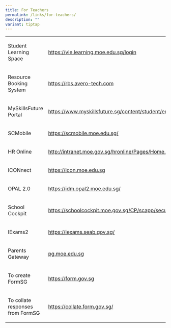 ```yaml
---
title: For Teachers
permalink: /links/for-teachers/
description: ""
variant: tiptap
---
```

<table style="minWidth: 50px">
<colgroup>
<col>
<col>
</colgroup>
<tbody>
<tr>
<td rowspan="1" colspan="1">
<p>Student Learning Space</p>
</td>
<td rowspan="1" colspan="1">
<p><a href="https://vle.learning.moe.edu.sg/login" rel="noopener noreferrer nofollow" target="_blank">https://vle.learning.moe.edu.sg/login</a>
</p>
</td>
</tr>
<tr>
<td rowspan="1" colspan="1">
<p>Resource Booking System</p>
</td>
<td rowspan="1" colspan="1">
<p><a href="https://u8308153.ct.sendgrid.net/ls/click?upn=E-2FIsRsv7g6xSq8dAl9lUnL8OPsoY10GgNbu0ly4V8foRFAuW1wDXiiHWNS1l86YaNUFM_-2Fxi6Ffnb4uYCXyji-2F87eg8RwkHa7NOvGomsj5FrSiRbbyxKAP9EAcIlpHrMngxK6z648IcZdPA8M-2F-2BEQVA5FLtWIDUV3DGXRBMpQJ0fSuW-2FlykpUuLZf2ev33VvKrVEMvSTYJb0WXuBkZxOiQrjW25uYsZpF6J1dMmdjCniVRvbfCMBQgXxbT3oNixrwlO-2Fj-2Bw8-2FTRuYVjxYNLA5XHW-2FUcVZRqvEBZNg5x4YszY63-2FI-3D" rel="noopener noreferrer nofollow" target="_blank">https://rbs.avero-tech.com</a>
</p>
</td>
</tr>
<tr>
<td rowspan="1" colspan="1">
<p>MySkillsFuture Portal</p>
</td>
<td rowspan="1" colspan="1">
<p><a href="https://www.myskillsfuture.gov.sg/content/student/en/secondary.html" rel="noopener noreferrer nofollow" target="_blank">https://www.myskillsfuture.sg/content/student/en/secondary.html</a>
</p>
</td>
</tr>
<tr>
<td rowspan="1" colspan="1">
<p>SCMobile</p>
</td>
<td rowspan="1" colspan="1">
<p><a href="https://scmobile.moe.edu.sg/" rel="noopener noreferrer nofollow" target="_blank">https://scmobile.moe.edu.sg/</a>
</p>
</td>
</tr>
<tr>
<td rowspan="1" colspan="1">
<p>HR Online</p>
</td>
<td rowspan="1" colspan="1">
<p><a href="http://intranet.moe.gov.sg/hronline/Pages/Home.aspx" rel="noopener noreferrer nofollow" target="_blank">http://intranet.moe.gov.sg/hronline/Pages/Home.aspx</a>
</p>
</td>
</tr>
<tr>
<td rowspan="1" colspan="1">
<p>ICONnect</p>
</td>
<td rowspan="1" colspan="1">
<p><a href="https://icon.moe.edu.sg/" rel="noopener noreferrer nofollow" target="_blank">https://icon.moe.edu.sg</a>
</p>
</td>
</tr>
<tr>
<td rowspan="1" colspan="1">
<p>OPAL 2.0</p>
</td>
<td rowspan="1" colspan="1">
<p><a href="https://idm.opal2.moe.edu.sg/account/login?returnUrl=%2Fconnect%2Fauthorize%2Fcallback%3Fresponse_type%3Dcode%26client_id%3DOpal2WebApp%26state%3DNbq8NWdUn5GHENVG9Kn6abxIxHEC35_yK-1PloePjyiJI%26redirect_uri%3Dhttps%253A%252F%252Fwww.opal2.moe.edu.sg%252Fapp%252Findex.html%26scope%3Dprofile%2520cxprofile%2520openid%2520cxDomainInternalApi%26code_challenge%3D8TSUb_oLP7KFVoyxYtuXSlvFsqdM3xR-jCW2H4WPXvU%26code_challenge_method%3DS256%26nonce%3DNbq8NWdUn5GHENVG9Kn6abxIxHEC35_yK-1PloePjyiJI#" rel="noopener noreferrer nofollow" target="_blank">https://idm.opal2.moe.edu.sg/</a>
</p>
</td>
</tr>
<tr>
<td rowspan="1" colspan="1">
<p>School Cockpit</p>
</td>
<td rowspan="1" colspan="1">
<p><a href="https://schoolcockpit.moe.gov.sg/CP/scapp/security" rel="noopener noreferrer nofollow" target="_blank">https://schoolcockpit.moe.gov.sg/CP/scapp/security</a>
</p>
</td>
</tr>
<tr>
<td rowspan="1" colspan="1">
<p>IExams2</p>
</td>
<td rowspan="1" colspan="1">
<p><a href="https://iexams.seab.gov.sg/" rel="noopener noreferrer nofollow" target="_blank">https://iexams.seab.gov.sg/</a>
</p>
</td>
</tr>
<tr>
<td rowspan="1" colspan="1">
<p>Parents Gateway</p>
</td>
<td rowspan="1" colspan="1">
<p><a href="http://pg.moe.edu.sg/" rel="noopener noreferrer nofollow" target="_blank">pg.moe.edu.sg</a>
</p>
</td>
</tr>
<tr>
<td rowspan="1" colspan="1">
<p>To create FormSG</p>
</td>
<td rowspan="1" colspan="1">
<p><a href="https://form.gov.sg/" rel="noopener noreferrer nofollow" target="_blank">https://form.gov.sg</a>
</p>
</td>
</tr>
<tr>
<td rowspan="1" colspan="1">
<p>To collate responses from FormSG</p>
</td>
<td rowspan="1" colspan="1">
<p><a href="https://collate.form.gov.sg/" rel="noopener noreferrer nofollow" target="_blank">https://collate.form.gov.sg/</a>
</p>
</td>
</tr>
</tbody>
</table>
<p></p>